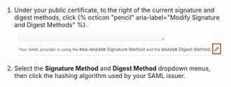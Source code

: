 1. Under your public certificate, to the right of the current signature and digest methods, click {% octicon "pencil" aria-label="Modify Signature and Digest Methods" %}.

   ![Screenshot of the current signature method and digest method in the SAML settings. The pencil icon is highlighted with an orange outline.](/assets/images/help/saml/edit-signature-digest-method.png)
1. Select the **Signature Method** and **Digest Method** dropdown menus, then click the hashing algorithm used by your SAML issuer.
